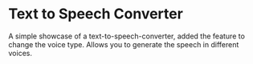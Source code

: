 # Text to Speech Converter
A simple showcase of a text-to-speech-converter, added the feature to change the voice type. Allows you to generate the speech in different voices.